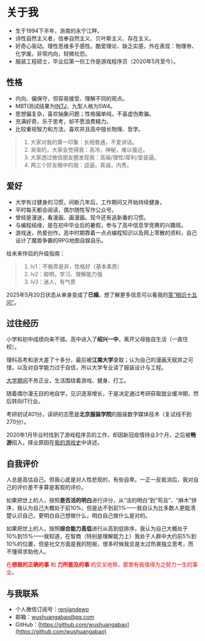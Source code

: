 
# 关于我

- 生于1994下半年，浙南的永宁江畔。
- 诗性自然主义者，信奉自然主义、贝叶斯主义、存在主义。
- 好奇心驱动。理性思维多于感性。酷爱理论、缺乏实感，外在表现：物理帝、化学废。非常内向，轻微社恐。
- 服装工程硕士，毕业后第一份工作是游戏程序员（2020年5月至今）。

## 性格

- 内向、偏保守，但容易接受、理解不同的观点。
- MBTI测试结果为[INTJ](https://baike.baidu.com/item/INTJ)，九型人格为5W4。
- 思想偏复杂，喜欢抽象问题；性格偏单纯，不喜虚伪欺骗。
- 充满好奇，乐于思考，却不愿浪费精力。
- 比较重视智力和方法，喜欢并且高中擅长物理、哲学。

> 1. 大家对我的第一印象：长相普通，不爱讲话。
> 2. 渐渐的，大家会觉得我：高冷，神秘，难以接近。
> 3. 大家透过微信朋友圈发现我：高端/理性/犀利/爱装逼。
> 4. 两三个好友眼中的我：逗逼，真诚，内秀。

## 爱好

- 大学有过健身的习惯，间断几年后，工作期间又开始持续健身。
- 平时每天都会阅读，偶尔随性写作公众号。
- 曾经是漫迷，看漫画、画漫画。现今还有追新番的习惯。
- 与编程结缘，是在初中毕业后的暑假，参与了高中信息学竞赛的兴趣班。
- 游戏迷，热爱创作。高中时期靠着一点点编程知识以及网上零散的资料，自己设计了魔兽争霸的RPG地图自娱自乐。

给未来伴侣的升级指南：
> 1. lv1：不搬弄是非，性格好（基本素质）
> 1. lv2：聪明，学习、理解能力强
> 1. lv3：迷人，有气质

2025年5月20日状态从单身变成了**已婚**。想了解更多信息可以看我的[答“相识十五问”](https://mp.weixin.qq.com/s/cZBGhcUGjWsWnemnFiZL9A)。

## 过往经历

小学和初中成绩向来不错。高中进入了**绍兴一中**，离开父母独自生活（一直住校）。

理科高考和浙大差了十多分，最后被**江南大学**录取；认为自己的漫画天赋弃之可惜，以及对自学能力过于自信，所以大学专业读了服装设计与工程。

[大学期间](https://mp.weixin.qq.com/s/HOf8dQcizmCt1ZBWAtj0GQ)不务正业，生活围绕着游戏、健身、打工。

随着偶尔漫无目的地自学，见识逐渐增长，于是决定通过考研获取就业缓冲期，然后转向IT行业。

考研初试401分，读研的志愿是**北京服装学院**的服装数字媒体技术（复试线不到270分）。

2020年1月毕业时找到了游戏程序员的工作，却因新冠疫情待业3个月，之后被**畅游**招入。择业原因在[我的游戏史](https://mp.weixin.qq.com/s/F2xi6Vl4-vpTh4yopd_ClQ)中讲述。

## 自我评价

人总是高估自己。但我心底是对人性悲观的，有些自卑。一正一反抵消后，我对自己的评价差不多算是客观的评价。

如果把世上的人，按照**是否活的明白**进行评分，从“活的明白”到“苟且”、“麻木”排序，我认为自己大概处于前10%，但是达不到前1%——我自认为比多数人更能清楚认识自己，更明白自己想做什么，明白自己做什么是对的。

如果把世上的人，按照**综合能力高低**进行从高到低排序，我认为自己大概处于10%到15%——我知道，在智商（特别是理解能力上）我处于人群中大约前5%到10%的位置，但是社交方面是我的短板，很多时候我总是太过热衷独立思考，而不懂得求助他人。

<font color="#FF0000">在**想做的正确的事** 和 **力所能及的事** 的交叉地带，那里有我值得为之努力一生的事业。</font>

## 与我联系

- 个人微信订阅号：[renjiandewo](https://weixin.sogou.com/weixin?type=1&s_from=input&query=%E4%BA%BA%E9%97%B4%E7%9A%84%E6%88%91)
- 邮箱：wushuangabao@qq.com
- GitHub：[https://github.com/wushuangabao](https://github.com/wushuangabao)